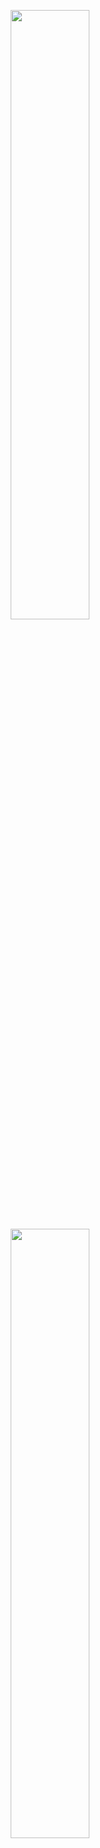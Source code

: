 <p align="center">
  <img height="50%" width="auto" src ="https://github-readme-stats.vercel.app/api?username=orionhiro&show_icons=true&count_private=true&text_color=FFFFFFFF&icon_color=FFEA00&hide_border=true&hide=issues,contribs&bg_color=00000000&title_color=FFEA00">
  <img height="50%" width="auto" src ="https://github-readme-stats.vercel.app/api/top-langs/?username=orionhiro&layout=compact&hide_border=true&text_color=FFFFFFFF&icon_color=FFEA00&bg_color=00000000&title_color=FFEA00&langs_count=6">
</p>
